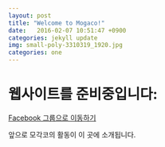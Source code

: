 ```yaml
---
layout: post
title: "Welcome to Mogaco!"
date:   2016-02-07 10:51:47 +0900
categories: jekyll update
img: small-poly-3310319_1920.jpg
categories: one
---
```


# 웹사이트를 준비중입니다: 

<a href="https://www.facebook.com/groups/mogaco" target="_blank">Facebook 그룹으로 이동하기</a>

앞으로 모각코의 활동이 이 곳에 소개됩니다.

